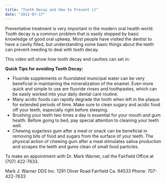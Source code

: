 ```yaml
---
title: "Tooth Decay and How to Prevent it"
date: "2012-07-17"
---
```


Preventative treatment is very important in the modern oral health world. Tooth decay is a common problem that is easily stopped by basic knowledge of good oral upkeep. Most people have visited the dentist to have a cavity filled, but understanding some basic things about the teeth can prevent needing to deal with tooth decay.

This video will show how tooth decay and cavities can set in:

**Quick Tips for avoiding Tooth Decay:**

- Fluoride supplements or fluoridated municipal water can be very beneficial in maintaining the mineralization of the enamel. Even more quick and simple to use are fluoride rinses and toothpastes, which can be easily worked into your daily dental care routine.
- Many acidic foods can rapidly degrade the tooth when left in the plaque for extended periods of time. Make sure to clean sugary and acidic food off your teeth, especially right before sleeping.
- Brushing your teeth two times a day is essential for your mouth and gum health. Before going to bed, pay special attention to cleaning your teeth well.
- Chewing sugarless gum after a meal or snack can be beneficial in removing bits of food and sugars from the surface of your teeth. The physical action of chewing gum after a meal stimulates saliva production and scrapes the teeth and gums clean of small food particles.

To make an appointment with Dr. Mark Warner, call the Fairfield Office at (707) 422-7633.

Mark J. Warner DDS Inc. 1291 Oliver Road Fairfield Ca. 94533 Phone: 707-422-7633
